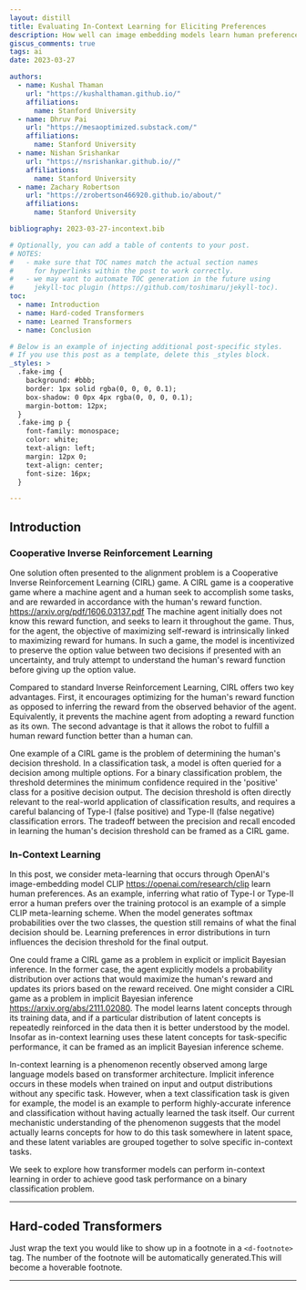 ```yaml
---
layout: distill
title: Evaluating In-Context Learning for Eliciting Preferences  
description: How well can image embedding models learn human preferences in-context?
giscus_comments: true
tags: ai
date: 2023-03-27

authors:
  - name: Kushal Thaman
    url: "https://kushalthaman.github.io/"
    affiliations:
      name: Stanford University
  - name: Dhruv Pai
    url: "https://mesaoptimized.substack.com/"
    affiliations:
      name: Stanford University
  - name: Nishan Srishankar
    url: "https://nsrishankar.github.io//"
    affiliations:
      name: Stanford University
  - name: Zachary Robertson
    url: "https://zrobertson466920.github.io/about/"
    affiliations:
      name: Stanford University

bibliography: 2023-03-27-incontext.bib

# Optionally, you can add a table of contents to your post.
# NOTES:
#   - make sure that TOC names match the actual section names
#     for hyperlinks within the post to work correctly.
#   - we may want to automate TOC generation in the future using
#     jekyll-toc plugin (https://github.com/toshimaru/jekyll-toc).
toc:
  - name: Introduction 
  - name: Hard-coded Transformers
  - name: Learned Transformers
  - name: Conclusion

# Below is an example of injecting additional post-specific styles.
# If you use this post as a template, delete this _styles block.
_styles: >
  .fake-img {
    background: #bbb;
    border: 1px solid rgba(0, 0, 0, 0.1);
    box-shadow: 0 0px 4px rgba(0, 0, 0, 0.1);
    margin-bottom: 12px;
  }
  .fake-img p {
    font-family: monospace;
    color: white;
    text-align: left;
    margin: 12px 0;
    text-align: center;
    font-size: 16px;
  }

---
```


## Introduction
### Cooperative Inverse Reinforcement Learning

One solution often presented to the alignment problem is a Cooperative Inverse Reinforcement Learning (CIRL) game. A CIRL game is a cooperative game where a machine agent and a human seek to accomplish some tasks, and are rewarded in accordance with the human's reward function. <d-cite>https://arxiv.org/pdf/1606.03137.pdf</d-cite> The machine agent initially does not know this reward function, and seeks to learn it throughout the game. Thus, for the agent, the objective of maximizing self-reward is intrinsically linked to maximizing reward for humans. In such a game, the model is incentivized to preserve the option value between two decisions if presented with an uncertainty, and truly attempt to understand the human's reward function before giving up the option value.  

Compared to standard Inverse Reinforcement Learning, CIRL offers two key advantages. First, it encourages optimizing for the human's reward function as opposed to inferring the reward from the observed behavior of the agent. Equivalently, it prevents the machine agent from adopting a reward function as its own. The second advantage is that it allows the robot to fulfill a human reward function better than a human can. 

One example of a CIRL game is the problem of determining the human's decision threshold. In a classification task, a model is often queried for a decision among multiple options. For a binary classification problem, the threshold determines the minimum confidence required in the 'positive' class for a positive decision output. The decision threshold is often directly relevant to the real-world application of classification results, and requires a careful balancing of Type-I (false positive) and Type-II (false negative) classification errors. The tradeoff between the precision and recall encoded in learning the human's decision threshold can be framed as a CIRL game. 

### In-Context Learning

In this post, we consider meta-learning that occurs through OpenAI's image-embedding model CLIP <d-cite>https://openai.com/research/clip</d-cite> learn human preferences. As an example, inferring what ratio of Type-I or Type-II error a human prefers over the training protocol is an example of a simple CLIP meta-learning scheme. When the model generates softmax probabilities over the two classes, the question still remains of what the final decision should be. Learning preferences in error distributions in turn influences the decision threshold for the final output.

One could frame a CIRL game as a problem in explicit or implicit Bayesian inference. In the former case, the agent explicitly models a probability distribution over actions that would maximize the human's reward and updates its priors based on the reward received. One might consider a CIRL game as a problem in implicit Bayesian inference <d-cite>https://arxiv.org/abs/2111.02080</d-cite>. The model learns latent concepts through its training data, and if a particular distribution of latent concepts is repeatedly reinforced in the data then it is better understood by the model. Insofar as in-context learning uses these latent concepts for task-specific performance, it can be framed as an implicit Bayesian inference scheme.

In-context learning is a phenomenon recently observed among large language models based on transformer architecture. Implicit inference occurs in these models when trained on input and output distributions without any specific task. However, when a text classification task is given for example, the model is an example to perform highly-accurate inference and classification without having actually learned the task itself. Our current mechanistic understanding of the phenomenon suggests that the model actually learns concepts for how to do this task somewhere in latent space, and these latent variables are grouped together to solve specific in-context tasks.

We seek to explore how transformer models can perform in-context learning in order to achieve good task performance on a binary classification problem.  

***

## Hard-coded Transformers

Just wrap the text you would like to show up in a footnote in a `<d-footnote>` tag.
The number of the footnote will be automatically generated.<d-footnote>This will become a hoverable footnote.</d-footnote>

***
